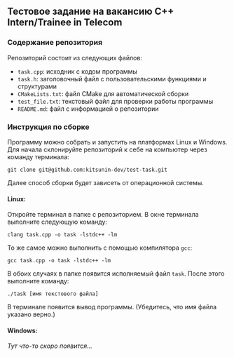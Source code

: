 ## Тестовое задание на вакансию C++ Intern/Trainee in Telecom
### Содержание репозитория

Репозиторий состоит из следующих файлов:

- `task.cpp`: исходник с кодом программы
- `task.h`: заголовочный файл с пользовательскими функциями и структурами
- `CMakeLists.txt`: файл CMake для автоматической сборки
- `test_file.txt`: текстовый файл для проверки работы программы
- `README.md`: файл с информацией о репозитории

### Инструкция по сборке

Программу можно собрать и запустить на платформах Linux и Windows. Для начала склонируйте репозиторий к себе на компьютер через команду терминала:
```
git clone git@github.com:kitsunin-dev/test-task.git
```
Далее способ сборки будет зависеть от операционной системы.
#### Linux: 

Откройте терминал в папке с репозиторием. В окне терминала выполните следующую команду:
```
clang task.cpp -o task -lstdc++ -lm
```
То же самое можно выполнить с помощью компилятора `gcc`:
```
gcc task.cpp -o task -lstdc++ -lm
```
В обоих случаях в папке появится исполняемый файл `task`. После этого выполните команду:
```
./task [имя текстового файла]
```
В терминале появится вывод программы. (Убедитесь, что имя файла указано верно.)

#### Windows:

_Тут что-то скоро появится..._